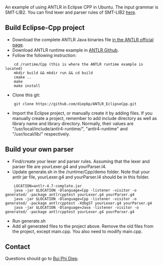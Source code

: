 An example of using ANTLR in Eclipse CPP in Ubuntu.
The input grammar is SMT-LIB2. You can find lexer and parser rules of SMT-LIB2 [here](http://smt-front-end.readthedocs.io/en/latest/smtv2.html).

Build Eclipse-Cpp project
---------------------------------
- Download the complete ANTLR Java binaries file [in the ANTLR official page](http://www.antlr.org/download.html).
- Download ANTLR runtime example in [ANTLR Github](https://github.com/antlr/antlr4/tree/master/runtime/Cpp).
- Follow the following instruction:
```
    cd /runtime/Cpp (this is where the ANTLR runtime example is located)
    mkdir build && mkdir run && cd build
    cmake .. 
    make
    make install
```

- Clone this git:
```
	git clone https://github.com/diepbp/ANTLR_EclipseCpp.git
```	

- Import the Eclipse project, or manually create it by adding files. If you manually create a project, remember to add include directory as well as library name and library directory. Normally, their values are "/usr/local/include/antlr4-runtime/", "antlr4-runtime" and "/usr/local/lib/" respectively.

Build your own parser
---------------------------------
- Find/create your lexer and parser rules. Assuming that the lexer and parser file are yourLexer.g4 and yourParser.l4.
- Update generate.sh in the /runtime/Cpp/demo folder. Note that your antlr jar file, yourLexer.g4 and yourParser.l4 should be in this folder.

```
	LOCATION=antlr-4.7-complete.jar
	java -jar $LOCATION -Dlanguage=Cpp -listener -visitor -o generated/ -package antlrcpptest yourLexer.g4 yourParser.g4 
	java -jar $LOCATION -Dlanguage=Cpp -listener -visitor -o generated/ -package antlrcpptest -XdbgST yourLexer.g4 yourParser.g4
	java -jar $LOCATION -Dlanguage=Java -listener -visitor -o generated/ -package antlrcpptest yourLexer.g4 yourParser.g4
```
- Run generate.sh
- Add all generated files to the project above. Remove the old files from the project, except main.cpp. You also need to modify main.cpp.


Contact
---------------------------------
Questions should go to [Bui Phi Diep](bui.phi-diep@it.uu.se).
